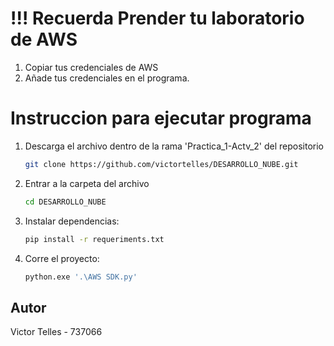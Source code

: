 # !!! Recuerda Prender tu laboratorio de AWS
01. Copiar tus credenciales de AWS
02. Añade tus credenciales en el programa.

# Instruccion para ejecutar programa
1. Descarga el archivo dentro de la rama 'Practica_1-Actv_2' del repositorio
    ```bash
    git clone https://github.com/victortelles/DESARROLLO_NUBE.git
    ```

2. Entrar a la carpeta del archivo
    ```bash
    cd DESARROLLO_NUBE
    ```
3. Instalar dependencias:
    ```bash
    pip install -r requeriments.txt
    ```
4. Corre el proyecto:
    ```bash
    python.exe '.\AWS SDK.py'
    ```

## Autor
Victor Telles - 737066